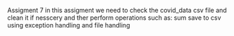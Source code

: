 Assigment 7
in this assigment we need to check the covid_data csv file and clean it if nesscery and ther perform operations such as:
sum 
save to csv 
using exception handling and file handling 
